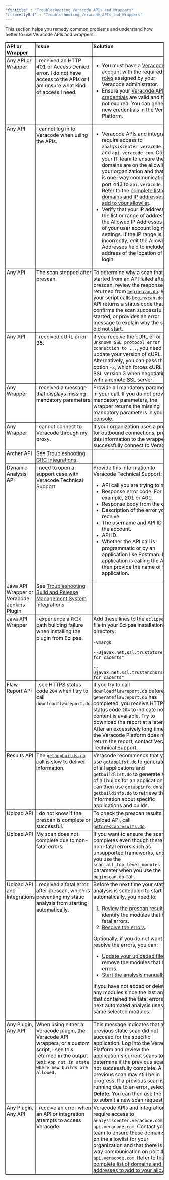 ```yaml
---
"ft:title" : "Troubleshooting Veracode APIs and Wrappers"
"ft:prettyUrl" : "Troubleshooting_Veracode_APIs_and_Wrappers"
---
```

This section helps you remedy common problems and understand how better to use Veracode APIs and wrappers.

<style>
table.veracode {
  width: 100%;
  background-color: #ffffff;
  border-collapse: collapse;
  border-width: 1px;
  border-color: #000000;
  border-style: solid;
  color: #000000;
}

table.veracode td, table.veracode th {
border-width: 1px;
border-color: #000000;
border-style: solid;
padding: 2px;
text-align: left;
vertical-align: top;
}

table.veracode thead {
background-color: ##F8F8F8;
}
</style>
<table class="veracode">
<thead>
<tr>
<th>API or Wrapper</th>
<th>Issue</th>
<th>Solution</th>
</tr>
</thead>
<tbody>
<tr>
<td>Any API or Wrapper</td>
<td>I received an HTTP 401 or Access Denied error. I do not have access to the APIs or I am unsure what kind of access I need.</td>
<td>
<ul>
<li>You must have a <a href="https://docs.veracode.com/r/c_about_veracode_accounts">Veracode account</a> with the required <a href="https://docs.veracode.com/r/c_API_roles_details">API roles</a> assigned by your Veracode administrator.</li>
<li>Ensure your <a href="https://docs.veracode.com/r/c_api_credentials3">Veracode API credentials</a> are valid and have not expired. You can generate new credentials in the Veracode Platform.</li>
</ul>
</td>
</tr>
<tr>
<td>Any API</td>
<td>I cannot log in to Veracode when using the APIs.</td>
<td>
<ul>
<li>Veracode APIs and integrations require access to <code>analysiscenter.veracode.com</code> and <code>api.veracode.com</code>. Contact your IT team to ensure these domains are on the allowlist for your organization and that there is one-way communication on port 443 to <code>api.veracode.com</code>. Refer to the <a href="https://docs.veracode.com/r/IP_addresses">complete list of domains and IP addresses to add to your allowlist</a>.</li>
<li>Verify that your IP address is in the list or range of addresses in the Allowed IP Addresses field of your user account login settings. If the IP range is set incorrectly, edit the Allowed IP Addresses field to include the IP address of the location of your login.</li>
</ul>
</td>
</tr>
<tr>
<td>Any API</td>
<td>The scan stopped after prescan.</td>
<td>To determine why a scan that started from an API failed after prescan, review the response code returned from <code><a href="https://docs.veracode.com/r/r_beginscan">beginscan.do</a></code>. When your script calls <code>beginscan.do</code>, the API returns a status code that confirms the scan successfully started, or provides an error message to explain why the scan did not start.</td>
</tr>
<tr>
<td>Any API</td>
<td>I received cURL error 35.</td>
<td>If you receive the cURL error <code>35: Unknown SSL protocol error in connection to ...</code>, you need to update your version of cURL. Alternatively, you can pass the option <code>-3</code>, which forces cURL to use SSL version 3 when negotiating with a remote SSL server.
</td>
</tr>
<tr>
<td>Any Wrapper</td>
<td>I received a message that displays missing mandatory parameters.</td>
<td>Provide all mandatory parameters in your call. If you do not provide all mandatory parameters, the wrapper returns the missing mandatory parameters in your console.
</td>
</tr>
<tr>
<td>Any Wrapper</td>
<td>I cannot connect to Veracode through my proxy.</td>
<td>If your organization uses a proxy for outbound connections, provide this information to the wrapper to successfully connect to Veracode.
</td>
</tr>
<tr>
<td>Archer API</td>
<td>See <a href="https://docs.veracode.com/r/Troubleshooting_GRC_Integrations">Troubleshooting GRC Integrations</a>.</td>
<td></td>
</tr>
<tr>
<td>Dynamic Analysis API</td>
<td>I need to open a support case with Veracode Technical Support.</td>
<td>Provide this information to Veracode Technical Support:
<ul>
<li>API call you are trying to make.</li>
<li>Response error code. For example, 201 or 401.</li>
<li>Response body from the call.</li>
<li>Description of the error you receive.</li>
<li>The username and API ID for the account.</li>
<li>API ID.</li>
<li>Whether the API call is programmatic or by an application like Postman. If an application is calling the API, then provide the name of the application.</li>
</ul>
</td>
</tr>
<tr>
<td>Java API Wrapper or Veracode Jenkins Plugin</td>
<td>See <a href="https://docs.veracode.com/r/Troubleshooting_Build_and_Release_Management_System_Integrations">Troubleshooting Build and Release Management System Integrations</a></td>
<td></td>
</tr>
<tr>
<td>Java API Wrapper</td>
<td>I experience a <code>PKIX</code> path building failure when installing the plugin from Eclipse.</td>
<td>Add these lines to the <code>eclipse.ini</code> file in your Eclipse installation directory:
<code><br>
-vmargs<br>
--Djavax.net.ssl.trustStore="path for cacerts"<br>
--Djavax.net.ssl.trustAnchors="path for cacerts"<br></code>
</td>
</tr>
<tr>
<td>Flaw Report API</td>
<td>I see HTTPS status code <code>204</code> when I try to call <code>downloadflawreport.do</code>.</td>
<td>If you try to call <code>downloadflawreport.do</code> before <code>generateflawreport.do</code> has completed, you receive HTTP status code <code>204</code> to indicate no content is available. Try to download the report at a later time. After an excessively long time, if the Veracode Platform does not return the report, contact Veracode Technical Support.</td>
</tr>
<tr>
<td>Results API</td>
<td>The <code><a href="https://docs.veracode.com/r/r_getappbuilds">getappbuilds.do</a></code> call is slow to deliver information.</td>
<td>Veracode recommends that you use <code>getapplist.do</code> to generate a list of all applications and <code>getbuildlist.do</code> to generate a list of all builds for an application. You can then use <code>getappinfo.do</code> and <code>getbuildinfo.do</code> to retrieve the information about specific applications and builds.</td>
</tr>
<tr>
<td>Upload API</td>
<td>I do not know if the prescan is complete or successful.</td>
<td>To check the prescan results in the Upload API, call <code><a href="https://docs.veracode.com/r/r_getprescanresults">getprescanresults.do</a></code>.
</td>
</tr>
<tr>
<td>Upload API</td>
<td>My scan does not complete due to non-fatal errors.</td>
<td>If you want to ensure the scan completes even though there are non-fatal errors such as unsupported frameworks, ensure you use the <code>scan_all_top_level_modules</code> parameter when you use the <code>beginscan.do</code> call.
</td>
</tr>
<tr>
<td>Upload API and Integrations</td>
<td>I received a fatal error after prescan, which is preventing my static analysis from starting automatically.</td>
<td>Before the next time your static analysis is scheduled to start automatically, you need to:
<ol>
<li><a href="https://docs.veracode.com/r/c_understanding_status_values">Review the prescan results</a> to identify the modules that have fatal errors.</li>
<li><a href="https://docs.veracode.com/r/errors_master">Resolve the errors</a>.</li>
</ol>
Optionally, if you do not want to resolve the errors, you can:
<ul>
<li><a href="https://docs.veracode.com/r/Re-upload_Modules_with_Issues_or_Errors">Update your uploaded files</a> to remove the modules that have errors.</li>
<li><a href="https://docs.veracode.com/r/Start_the_Static_Scan">Start the analysis manually</a>.</li>
</ul>

If you have not added or deleted any modules since the last analysis that contained the fatal errors, the next automated analysis uses the same selected modules.</td>
</tr>
<tr>
<td>Any Plugin, Any API</td>
<td>When using either a Veracode plugin, the Veracode API wrappers, or a custom script, I see this returned in the output text: <code>App not in state where new builds are allowed.</code></td>
<td>This message indicates that a previous static scan did not succeed for the specific application. Log into the Veracode Platform and review the application's current scans to determine if the previous scan did not successfully complete. A previous scan may still be in progress. If a previous scan is still running due to an error, select <b>Delete</b>. You can then use the plugin to submit a new scan request.
</td>
</tr>
<tr>
<td>Any Plugin, Any API</td>
<td>I receive an error when an API or integration attempts to access Veracode.</td>
<td>Veracode APIs and integrations require access to <code>analysiscenter.veracode.com</code> and <code>api.veracode.com</code>. Contact your IT team to ensure these domains are on the allowlist for your organization and that there is one-way communication on port 443 to <code>api.veracode.com</code>. Refer to the <a href="https://docs.veracode.com/r/IP_addresses">complete list of domains and IP addresses to add to your allowlist</a>.
</td>
</tr>
</tbody>
</table>